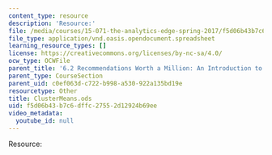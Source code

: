 ```yaml
---
content_type: resource
description: 'Resource:'
file: /media/courses/15-071-the-analytics-edge-spring-2017/f5d06b43b7c6dffc27552d12924b69ee_ClusterMeans.ods
file_type: application/vnd.oasis.opendocument.spreadsheet
learning_resource_types: []
license: https://creativecommons.org/licenses/by-nc-sa/4.0/
ocw_type: OCWFile
parent_title: '6.2 Recommendations Worth a Million: An Introduction to Clustering '
parent_type: CourseSection
parent_uid: c0ef063d-c722-b998-a530-922a135bd19e
resourcetype: Other
title: ClusterMeans.ods
uid: f5d06b43-b7c6-dffc-2755-2d12924b69ee
video_metadata:
  youtube_id: null
---
```

Resource: